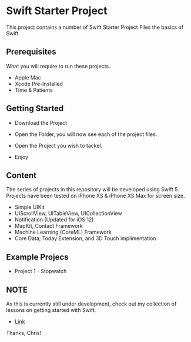 # Swift Starter Project

This project contains a number of Swift Starter Project Files the basics of Swift.

## Prerequisites

What you will require to run these projects.

* Apple Mac
* Xcode Pre-Installed
* Time & Patients

## Getting Started

* Download the Project

* Open the Folder, you will now see each of the project files.

* Open the Project you wish to tackel.

* Enjoy

## Content

The series of projects in this repository will be developed using Swift 5.
Projects have been tested on iPhone XS & iPhone XS Max for screen size.

* Simple UIKit
* UIScrollView, UITableView, UICollectionView
* Notification (Updated for iOS 12)
* MapKit, Contact Framework
* Machine Learning (CoreML) Framework
* Core Data, Today Extension, and 3D Touch implimentation 

## Example Projecs

* Project 1 - Stopwatch

## NOTE

As this is currently still under development, check out my collection of lessons on getting started with Swift. 

* [Link](https://crleonard.github.io/learn-swift)

Thanks, Chris!
